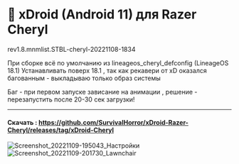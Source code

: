 # :paw_prints: xDroid (Android 11) для Razer Cheryl
rev1.8.mnmlist.STBL-cheryl-20221108-1834

При сборке всё по умолчанию из lineageos_cheryl_defconfig (LineageOS 18.1)
Устанавливать поверх 18.1 , так как рекавери от xD оказался багованным - выкладываю только образ системы

Баг - при первом запуске зависание на анимации , решение - перезапустить после 20-30 сек загрузки!
____
#### Скачать : https://github.com/SurvivalHorror/xDroid-Razer-Cheryl/releases/tag/xDroid-Cheryl
![Screenshot_20221109-195043_Настройки](https://user-images.githubusercontent.com/33040871/200812382-e0fbe6f5-52bc-471a-a2f5-0460feb92878.png)
![Screenshot_20221109-201730_Lawnchair](https://user-images.githubusercontent.com/33040871/200812419-313914a4-b3ec-4a00-a282-80653c523316.png)
